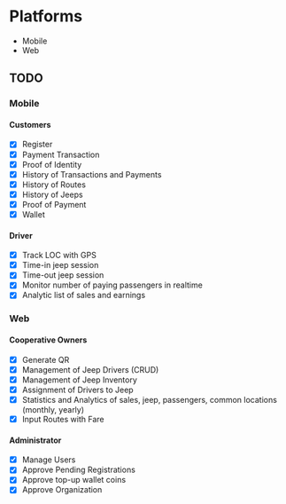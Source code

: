 # Platforms

- Mobile
- Web

## TODO

### Mobile

#### Customers

- [x] Register
- [x] Payment Transaction
- [x] Proof of Identity
- [x] History of Transactions and Payments
- [x] History of Routes
- [x] History of Jeeps
- [x] Proof of Payment
- [x] Wallet

#### Driver

- [x] Track LOC with GPS
- [x] Time-in jeep session
- [x] Time-out jeep session
- [x] Monitor number of paying passengers in realtime
- [x] Analytic list of sales and earnings

### Web

#### Cooperative Owners

- [x] Generate QR
- [x] Management of Jeep Drivers (CRUD)
- [x] Management of Jeep Inventory
- [x] Assignment of Drivers to Jeep
- [x] Statistics and Analytics of sales, jeep, passengers, common locations (monthly, yearly)
- [x] Input Routes with Fare

#### Administrator

- [x] Manage Users
- [x] Approve Pending Registrations
- [x] Approve top-up wallet coins
- [x] Approve Organization
